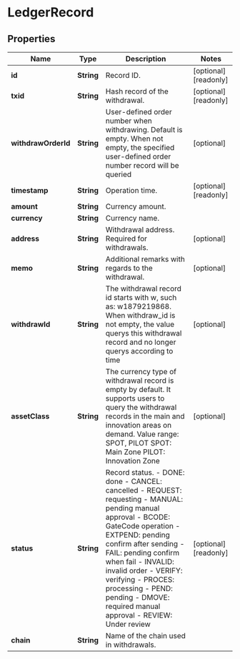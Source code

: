 
# LedgerRecord

## Properties

Name | Type | Description | Notes
------------ | ------------- | ------------- | -------------
**id** | **String** | Record ID. |  [optional] [readonly]
**txid** | **String** | Hash record of the withdrawal. |  [optional] [readonly]
**withdrawOrderId** | **String** | User-defined order number when withdrawing. Default is empty. When not empty, the specified user-defined order number record will be queried |  [optional]
**timestamp** | **String** | Operation time. |  [optional] [readonly]
**amount** | **String** | Currency amount. | 
**currency** | **String** | Currency name. | 
**address** | **String** | Withdrawal address. Required for withdrawals. |  [optional]
**memo** | **String** | Additional remarks with regards to the withdrawal. |  [optional]
**withdrawId** | **String** | The withdrawal record id starts with w, such as: w1879219868. When withdraw_id is not empty, the value querys this withdrawal record and no longer querys according to time |  [optional]
**assetClass** | **String** | The currency type of withdrawal record is empty by default. It supports users to query the withdrawal records in the main and innovation areas on demand. Value range: SPOT, PILOT  SPOT: Main Zone  PILOT: Innovation Zone |  [optional]
**status** | **String** | Record status.  - DONE: done - CANCEL: cancelled - REQUEST: requesting - MANUAL: pending manual approval - BCODE: GateCode operation - EXTPEND: pending confirm after sending - FAIL: pending confirm when fail - INVALID: invalid order - VERIFY: verifying - PROCES: processing - PEND: pending - DMOVE: required manual approval - REVIEW: Under review |  [optional] [readonly]
**chain** | **String** | Name of the chain used in withdrawals. | 

